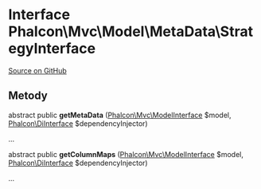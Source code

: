 # Interface **Phalcon\\Mvc\\Model\\MetaData\\StrategyInterface**

<a href="https://github.com/phalcon/cphalcon/blob/master/phalcon/mvc/model/metadata/strategyinterface.zep" class="btn btn-default btn-sm">Source on GitHub</a>

## Metody

abstract public **getMetaData** ([Phalcon\Mvc\ModelInterface](/en/3.1.2/api/Phalcon_Mvc_ModelInterface) $model, [Phalcon\DiInterface](/en/3.1.2/api/Phalcon_DiInterface) $dependencyInjector)

...

abstract public **getColumnMaps** ([Phalcon\Mvc\ModelInterface](/en/3.1.2/api/Phalcon_Mvc_ModelInterface) $model, [Phalcon\DiInterface](/en/3.1.2/api/Phalcon_DiInterface) $dependencyInjector)

...